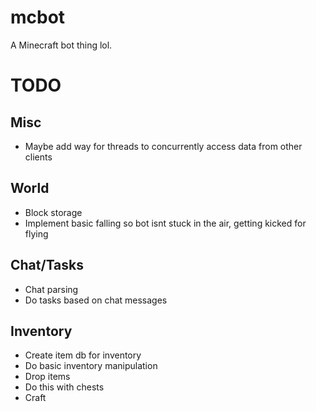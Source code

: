 # mcbot
A Minecraft bot thing lol.

# TODO
## Misc
 - Maybe add way for threads to concurrently access data from other clients
## World
 - Block storage
 - Implement basic falling so bot isnt stuck in the air, getting kicked for flying
## Chat/Tasks
 - Chat parsing
 - Do tasks based on chat messages
## Inventory
 - Create item db for inventory
 - Do basic inventory manipulation
 - Drop items
 - Do this with chests
 - Craft
